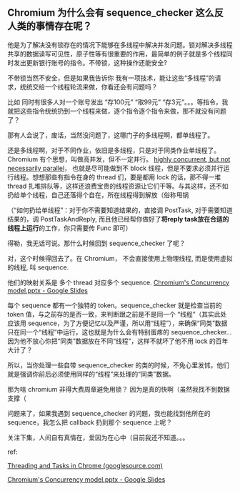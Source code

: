 ## Chromium 为什么会有 sequence_checker 这么反人类的事情存在呢？

他是为了解决没有锁存在的情况下能够在多线程中解决并发问题。锁对解决多线程共享的数据读写可见性，原子性等有很重要的作用，最简单的例子就是多个线程同时发出更新银行账号的指令。不带锁，这种操作还能安全?

不带锁当然不安全，但是如果我告诉你 我有一项技术，能让这些“多线程”的请求，统统交给一个线程轮流来做，你看还会有问题吗？

比如 同时有很多人对一个账号发出 “存100元” “取99元” “存3元”。。。等指令，我就把这些指令统统扔到一个线程来做，逐个指令逐个指令来做，那不就没有问题了？

那有人会说了，废话，当然没问题了，这哪门子的多线程啊，都单线程了。

还是多线程啊，对于不同作业，依旧是多线程，只是对于同类作业单线程了。Chromium 有个思想，叫做高并发，但不一定并行。 [highly concurrent, but not necessarily parallel](https://stackoverflow.com/questions/1050222/what-is-the-difference-between-concurrency-and-parallelism)， 也就是尽可能做到不 block 线程，但是不要求必须并行运行线程。想想那些有指令在身的 thread 们，要是都用 lock 的话，那不得一堆 thread 扎堆排队等，这样还浪费宝贵的线程资源让它们干等。与其这样，还不如扔给单个线程，自己还落得个自在，所在线程得到解放（俗称甩锅

（“如何扔给单线程”：对于你不需要知道结果的，直接调 PostTask, 对于需要知道结果的，调 PostTaskAndReply, 而且他已经帮你做好了**将reply task放在合适的线程上运行**的工作，你只需要传 Func 即可）

得勒，我无话可说。那什么时候回到 sequence_checker 了呢？

对，这个时候得回去了。在 Chromium， 不会直接使用上物理线程, 而是使用虚拟的线程, 叫 sequence.

他们的映射关系是 多个 thread 对应多个 sequence. [Chromium's Concurrency model.pptx - Google Slides](https://docs.google.com/presentation/d/1ujV8LjIUyPBmULzdT2aT9Izte8PDwbJi/edit#slide=id.p11)

每个 sequence 都有一个独特的 token。sequence_checker 就是检查当前的 token 值，与之前存的是否一致，来判断跟之前是不是同一个 “线程”（其实此处应该用 sequence，为了方便记忆以及严谨，所以用“线程”），来确保“同类”数据只在同一个“线程”中运行，这也就是为什么会有特别蛋疼的 sequence_checker... 因为他不放心你把“同类”数据放在不同“线程”，这样不就坏了他不用 lock 的百年大计了？

所以，当你处理一些自带 sequence_checker 的类的时候，不免心里发怵，他们就是强调你前后必须使用同样的“线程”来处理的“同类”数据。

那为啥 chromium 非得大费周章避免用锁？ 因为是真的快啊（虽然我找不到数据支撑（

问题来了，如果我遇到 sequence_checker 的问题，我也能找到他所在的 sequence，我怎么把 callback 扔到那个 sequence 上呢？

关注下集，人间自有真情在，爱因为在心中（目前我还不知道。。。



ref: 

[Threading and Tasks in Chrome (googlesource.com)](https://chromium.googlesource.com/chromium/src/+/HEAD/docs/threading_and_tasks.md)

[Chromium's Concurrency model.pptx - Google Slides](https://docs.google.com/presentation/d/1ujV8LjIUyPBmULzdT2aT9Izte8PDwbJi/edit#slide=id.p5)
